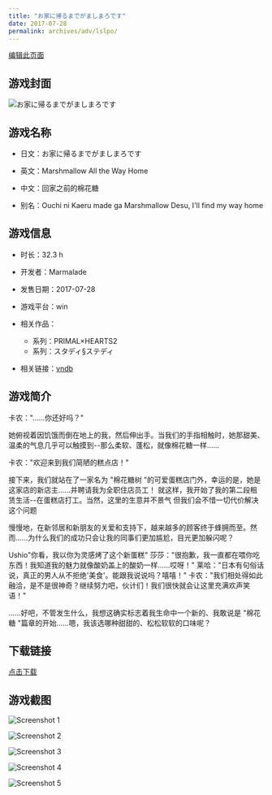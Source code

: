 ```yaml
---
title: "お家に帰るまでがましまろです"
date: 2017-07-28
permalink: archives/adv/lslpo/
---
```

[编辑此页面](https://github.com/ACG-3/ADV3-source/blob/main/source/_posts/%E3%81%8A%E5%AE%B6%E3%81%AB%E5%B8%B0%E3%82%8B%E3%81%BE%E3%81%A7%E3%81%8C%E3%81%BE%E3%81%97%E3%81%BE%E3%82%8D%E3%81%A7%E3%81%99.md)

## 游戏封面

![お家に帰るまでがましまろです](https://pan.timero.xyz/d/onedrive/img_lib_001/%E3%81%8A%E5%AE%B6%E3%81%AB%E5%B8%B0%E3%82%8B%E3%81%BE%E3%81%A7%E3%81%8C%E3%81%BE%E3%81%97%E3%81%BE%E3%82%8D%E3%81%A7%E3%81%99_cover.avif)


## 游戏名称

- 日文：お家に帰るまでがましまろです
- 英文：Marshmallow All the Way Home
- 中文：回家之前的棉花糖

- 别名：Ouchi ni Kaeru made ga Marshmallow Desu, I'll find my way home


## 游戏信息

- 时长：32.3 h
- 开发者：Marmalade
- 发售日期：2017-07-28
- 游戏平台：win
- 相关作品：
   - 系列：PRIMAL×HEARTS2
   - 系列：スタディ§ステディ

- 相关链接：[vndb](https://vndb.org/v20622)


## 游戏简介

卡农："......你还好吗？"

她俯视着因饥饿而倒在地上的我，然后伸出手。当我们的手指相触时，她那甜美、温柔的气息几乎可以触摸到--那么柔软、蓬松，就像棉花糖一样......

卡农："欢迎来到我们简陋的糕点店！"

接下来，我们就站在了一家名为 "棉花糖树 "的可爱蛋糕店门外，幸运的是，她是这家店的新店主......并聘请我为全职住店员工！
就这样，我开始了我的第二段租赁生活--在蛋糕店打工。当然，这里的生意并不景气 但我们会不惜一切代价解决这个问题

慢慢地，在新邻居和新朋友的关爱和支持下，越来越多的顾客终于蜂拥而至。然而......为什么我们的成功只会让我的同事们更加尴尬，目光更加躲闪呢？

Ushio"你看，我以你为灵感烤了这个新蛋糕"
莎莎："很抱歉，我一直都在喂你吃东西！我知道我的魅力就像酸奶盖上的酸奶一样......哎呀！"
莱哈："日本有句俗话说，真正的男人从不拒绝'美食'。能跟我说说吗？嘻嘻！"
卡农："我们相处得如此融洽，是不是很神奇？继续努力吧，伙计们！我们很快就会让这里充满欢声笑语！"

......好吧，不管发生什么，我想这确实标志着我生命中一个新的、我敢说是 "棉花糖 "篇章的开始......嗯，我该选哪种甜甜的、松松软软的口味呢？




## 下载链接

[点击下载](https://pan.timero.xyz/onedrive/adv_lib_001/%E3%81%8A%E5%AE%B6%E3%81%AB%E5%B8%B0%E3%82%8B%E3%81%BE%E3%81%A7%E3%81%8C%E3%81%BE%E3%81%97%E3%81%BE%E3%82%8D%E3%81%A7%E3%81%99)


## 游戏截图


![Screenshot 1](https://pan.timero.xyz/d/onedrive/img_lib_001/%E3%81%8A%E5%AE%B6%E3%81%AB%E5%B8%B0%E3%82%8B%E3%81%BE%E3%81%A7%E3%81%8C%E3%81%BE%E3%81%97%E3%81%BE%E3%82%8D%E3%81%A7%E3%81%99_Screenshot_1.avif)

![Screenshot 2](https://pan.timero.xyz/d/onedrive/img_lib_001/%E3%81%8A%E5%AE%B6%E3%81%AB%E5%B8%B0%E3%82%8B%E3%81%BE%E3%81%A7%E3%81%8C%E3%81%BE%E3%81%97%E3%81%BE%E3%82%8D%E3%81%A7%E3%81%99_Screenshot_2.avif)

![Screenshot 3](https://pan.timero.xyz/d/onedrive/img_lib_001/%E3%81%8A%E5%AE%B6%E3%81%AB%E5%B8%B0%E3%82%8B%E3%81%BE%E3%81%A7%E3%81%8C%E3%81%BE%E3%81%97%E3%81%BE%E3%82%8D%E3%81%A7%E3%81%99_Screenshot_3.avif)

![Screenshot 4](https://pan.timero.xyz/d/onedrive/img_lib_001/%E3%81%8A%E5%AE%B6%E3%81%AB%E5%B8%B0%E3%82%8B%E3%81%BE%E3%81%A7%E3%81%8C%E3%81%BE%E3%81%97%E3%81%BE%E3%82%8D%E3%81%A7%E3%81%99_Screenshot_4.avif)

![Screenshot 5](https://pan.timero.xyz/d/onedrive/img_lib_001/%E3%81%8A%E5%AE%B6%E3%81%AB%E5%B8%B0%E3%82%8B%E3%81%BE%E3%81%A7%E3%81%8C%E3%81%BE%E3%81%97%E3%81%BE%E3%82%8D%E3%81%A7%E3%81%99_Screenshot_5.avif)

